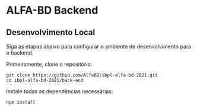 # ALFA-BD Backend

## Desenvolvimento Local

Siga as etapas abaixo para configurar o ambiente de desenvolvimento para o backend.

Primeiramente, clone o repositório:

```
git clone https://github.com/AlfaBD/ibpl-alfa-bd-2021.git
cd ibpl-alfa-bd-2021/back-end
```

Instale todas as dependências necessárias:

```
npm install
```
